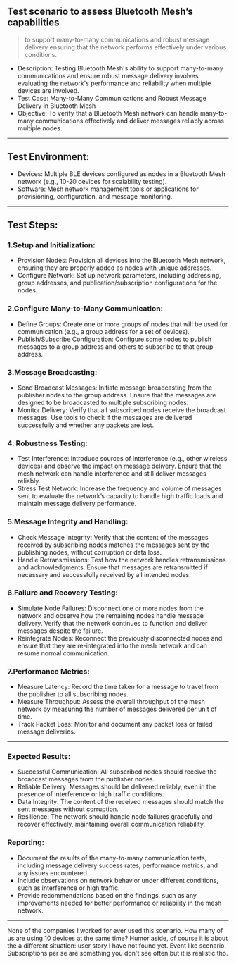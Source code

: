 ## Test scenario to assess Bluetooth Mesh’s capabilities 
> to support many-to-many communications and robust message delivery
> ensuring that the network performs effectively under various conditions.


* Description: Testing Bluetooth Mesh's ability to support many-to-many communications and ensure robust message delivery involves evaluating the network's performance and reliability when multiple devices are involved.
* Test Case: Many-to-Many Communications and Robust Message Delivery in Bluetooth Mesh
* Objective:
To verify that a Bluetooth Mesh network can handle many-to-many communications effectively and deliver messages reliably across multiple nodes.

---

## Test Environment:

* Devices: Multiple BLE devices configured as nodes in a Bluetooth Mesh network (e.g., 10-20 devices for scalability testing). 
* Software: Mesh network management tools or applications for provisioning, configuration, and message monitoring.

---

## Test Steps:

### 1.Setup and Initialization:

* Provision Nodes: Provision all devices into the Bluetooth Mesh network, ensuring they are properly added as nodes with unique addresses.
* Configure Network: Set up network parameters, including addressing, group addresses, and publication/subscription configurations for the nodes.

### 2.Configure Many-to-Many Communication:

* Define Groups: Create one or more groups of nodes that will be used for communication (e.g., a group address for a set of devices).
* Publish/Subscribe Configuration: Configure some nodes to publish messages to a group address and others to subscribe to that group address.

### 3.Message Broadcasting:

* Send Broadcast Messages: Initiate message broadcasting from the publisher nodes to the group address. Ensure that the messages are designed to be broadcasted to multiple subscribing nodes.
* Monitor Delivery: Verify that all subscribed nodes receive the broadcast messages. Use tools to check if the messages are delivered successfully and whether any packets are lost.

### 4. Robustness Testing:

* Test Interference: Introduce sources of interference (e.g., other wireless devices) and observe the impact on message delivery. Ensure that the mesh network can handle interference and still deliver messages reliably.
* Stress Test Network: Increase the frequency and volume of messages sent to evaluate the network’s capacity to handle high traffic loads and maintain message delivery performance.

### 5.Message Integrity and Handling:

* Check Message Integrity: Verify that the content of the messages received by subscribing nodes matches the messages sent by the publishing nodes, without corruption or data loss.
* Handle Retransmissions: Test how the network handles retransmissions and acknowledgments. Ensure that messages are retransmitted if necessary and successfully received by all intended nodes.

### 6.Failure and Recovery Testing:

* Simulate Node Failures: Disconnect one or more nodes from the network and observe how the remaining nodes handle message delivery. Verify that the network continues to function and deliver messages despite the failure.
* Reintegrate Nodes: Reconnect the previously disconnected nodes and ensure that they are re-integrated into the mesh network and can resume normal communication.

### 7.Performance Metrics:

* Measure Latency: Record the time taken for a message to travel from the publisher to all subscribing nodes.
* Measure Throughput: Assess the overall throughput of the mesh network by measuring the number of messages delivered per unit of time.
* Track Packet Loss: Monitor and document any packet loss or failed message deliveries.

---

### Expected Results:
* Successful Communication: All subscribed nodes should receive the broadcast messages from the publisher nodes.
* Reliable Delivery: Messages should be delivered reliably, even in the presence of interference or high traffic conditions.
* Data Integrity: The content of the received messages should match the sent messages without corruption.
* Resilience: The network should handle node failures gracefully and recover effectively, maintaining overall communication reliability.

### Reporting:
* Document the results of the many-to-many communication tests, including message delivery success rates, performance metrics, and any issues encountered.
* Include observations on network behavior under different conditions, such as interference or high traffic.
* Provide recommendations based on the findings, such as any improvements needed for better performance or reliability in the mesh network.

---

None of the companies I worked for ever used this scenario. How many of us are using 10 devices at the same time?
Humor aside, of course it is about the a different situation: user story I have not found yet. Event like scenario.
Subscriptions per se are something you don't see often but it is realistic tho.
